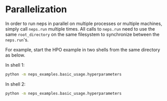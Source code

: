 # Parallelization

In order to run neps in parallel on multiple processes or multiple machines, simply call `neps.run` multiple times.
All calls to `neps.run` need to use the same `root_directory` on the same filesystem to synchronize between the `neps.run`'s.

For example, start the HPO example in two shells from the same directory as below.

In shell 1:

```bash
python -m neps_examples.basic_usage.hyperparameters
```

In shell 2:

```bash
python -m neps_examples.basic_usage.hyperparameters
```
